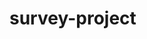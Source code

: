 # survey-project
 <!--- GET THE QTNS FROM THE DATABASE AND THE LOAD THEM ONE BY ONE AS THE USER ANSWERS THEM
   THE ANSWERS ARE ALSO STORE INTHE DATABASE WITH POINTS ,THE ANSWERS DONT CHANGE ONLY THE QTNS DO,AFTER THE LAST QTN IS DON THE 
   USER IS ALLOWED TO ENTER EMAIL OR NOT ACCORDING TO THE TOTAL POINTS-->
